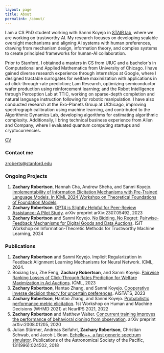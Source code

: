 ```yaml
---
layout: page
title: About
permalink: /about/
---
```

I am a CS PhD student working with Sanmi Koyejo in [STAIR lab](https://stair.cs.stanford.edu), where we are working on trustworthy AI. My research focuses on developing scalable oversight mechanisms and aligning AI systems with human preferences, drawing from mechanism design, information theory, and complex systems to create principled frameworks for human-AI collaboration.

Prior to Stanford, I obtained a masters in CS from UIUC and a bachelor's in Computational and Applied Mathematics from University of Chicago. I have gained diverse research experience through internships at Google, where I designed tractable surrogates for welfare maximization with applications in ad click-through-rate prediction; Lam Research, optimizing semiconductor wafer production using reinforcement learning; and the Robot Intelligence through Perception Lab at TTIC, working on sparse-depth completion and natural language instruction following for robotic manipulation. I have also conducted research at the Exo-Planets Group at UChicago, improving spectrograph calibration using machine learning, and contributed to the Algorithmic Dynamics Lab, developing algorithms for estimating algorithmic complexity. Additionally, I bring technical business experience from Allen and Company, where I evaluated quantum computing startups and cryptocurrencies. 

[CV](https://github.com/zrobertson466920/zrobertson466920.github.io/blob/master/Awesome_CV-3.pdf)

### Contact me

[zroberts@stanford.edu](mailto:zroberts@stanford.edu)

### Ongoing Projects

1. **Zachary Robertson**, Hannah Cha, Andrew Sheha, and Sanmi Koyejo. [Implementability of Information Elicitation Mechanisms with Pre-Trained Language Models. In ICML 2024 Workshop on Theoretical Foundations of Foundation Models](https://openreview.net/pdf?id=QqMnRGlRJk).
2. **Zachary Robertson**. [GPT4 is Slightly Helpful for Peer-Review Assistance: A Pilot Study](https://arxiv.org/abs/2307.05492). arXiv preprint arXiv:2307.05492, 2023
3. **Zachary Robertson** and Sanmi Koyejo. [No Bidding, No Regret: Pairwise-Feedback Mechanisms for Digital Goods and Data Auctions](https://arxiv.org/abs/2306.01860). ISIT Workshop on Information-Theoretic Methods for Trustworthy Machine Learning, 2024

### Publications

1. **Zachary Robertson** and Sanmi Koyejo. Implicit Regularization in Feedback Alignment Learning Mechanisms for Neural Network. ICML, 2024.
2. Boxiang Lyu, Zhe Feng, **Zachary Robertson**, and Sanmi Koyejo. [Pairwise Ranking Losses of Click-Through Rates Prediction for Welfare Maximization in Ad Auctions](https://arxiv.org/abs/2306.01799). ICML, 2023
3. **Zachary Robertson**, Hantao Zhang, and Sanmi Koyejo. [Cooperative inverse decision theory for uncertain preferences](https://proceedings.mlr.press/v206/robertson23a.html). AISTATS, 2023
4. **Zachary Robertson**, Hantao Zhang, and Sanmi Koyejo. [Probabilistic performance metric elicitation](https://www.ideals.illinois.edu/items/124609). 1st Workshop
on Human and Machine Decisions (WHMD 2021) at NeurIPS 2021, 2022
5. **Zachary Robertson** and Matthew Walter. [Concurrent training improves the performance of behavioral cloning
from observation](https://arxiv.org/abs/2008.01205). arXiv preprint arXiv:2008.01205, 2020
6. Julian Stürmer, Andreas Seifahrt, **Zachary Robertson**, Christian Schwab, and Jacob L Bean. [Echelle++, a fast
generic spectrum simulator](https://iopscience.iop.org/article/10.1088/1538-3873/aaec2e/meta). Publications of the Astronomical Society of the Pacific, 131(996):024502, 2018
